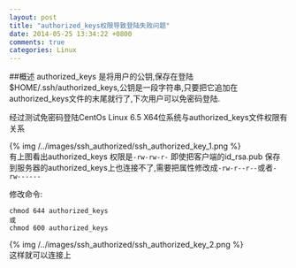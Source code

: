 ```yaml
---
layout: post
title: "authorized_keys权限导致登陆失败问题"
date: 2014-05-25 13:34:22 +0800
comments: true
categories: Linux
---
```


##概述
authorized_keys 是将用户的公钥,保存在登陆$HOME/.ssh/authorized_keys,公钥是一段字符串,只要把它追加在authorized_keys文件的末尾就行了,下次用户可以免密码登陆.

经过测试免密码登陆CentOs Linux 6.5 X64位系统与authorized_keys文件权限有关系


{% img /../images/ssh_authorized/ssh_authorized_key_1.png %}  
有上图看出authorized_keys 权限是`-rw-rw-r-`
即使把客户端的id_rsa.pub 保存到服务器的authorized_keys上也连接不了,需要把属性修改成`-rw-r--r--`或者`-rw------`

修改命令:

```
chmod 644 authorized_keys
或
chmod 600 authorized_keys
```

{% img /../images/ssh_authorized/ssh_authorized_key_2.png %}  
这样就可以连接上



